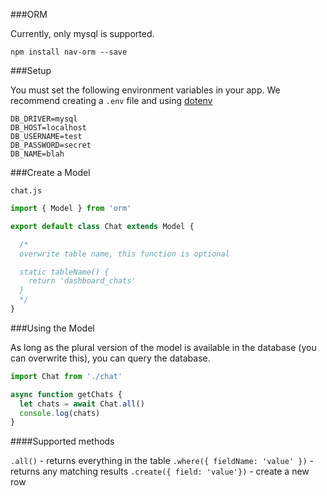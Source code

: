 ###ORM

Currently, only mysql is supported.

```
npm install nav-orm --save
```

###Setup

You must set the following environment variables in your app. We recommend creating a `.env` file and using [dotenv](https://github.com/motdotla/dotenv)

```
DB_DRIVER=mysql
DB_HOST=localhost
DB_USERNAME=test
DB_PASSWORD=secret
DB_NAME=blah
```

###Create a Model

`chat.js`

```js
import { Model } from 'orm'

export default class Chat extends Model {

  /*
  overwrite table name, this function is optional

  static tableName() {
    return 'dashboard_chats'
  }
  */
}


```

###Using the Model

As long as the plural version of the model is available in the database (you can overwrite this), you can query the database.

```js
import Chat from './chat'

async function getChats {
  let chats = await Chat.all()
  console.log(chats)
}
```

####Supported methods

`.all()` - returns everything in the table
`.where({ fieldName: 'value' })` - returns any matching results
`.create({ field: 'value'})` - create a new row
